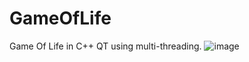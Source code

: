 # GameOfLife
Game Of Life in C++ QT using multi-threading.
![image](https://user-images.githubusercontent.com/73491723/202483242-6ca195d9-e6b7-453a-88b8-631d8ef6406f.png)

